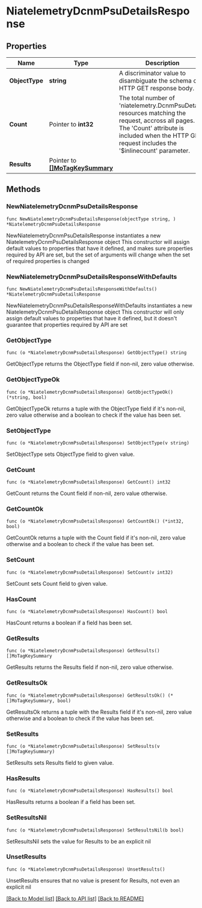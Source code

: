 # NiatelemetryDcnmPsuDetailsResponse

## Properties

Name | Type | Description | Notes
------------ | ------------- | ------------- | -------------
**ObjectType** | **string** | A discriminator value to disambiguate the schema of a HTTP GET response body. | 
**Count** | Pointer to **int32** | The total number of &#39;niatelemetry.DcnmPsuDetails&#39; resources matching the request, accross all pages. The &#39;Count&#39; attribute is included when the HTTP GET request includes the &#39;$inlinecount&#39; parameter. | [optional] 
**Results** | Pointer to [**[]MoTagKeySummary**](MoTagKeySummary.md) |  | [optional] 

## Methods

### NewNiatelemetryDcnmPsuDetailsResponse

`func NewNiatelemetryDcnmPsuDetailsResponse(objectType string, ) *NiatelemetryDcnmPsuDetailsResponse`

NewNiatelemetryDcnmPsuDetailsResponse instantiates a new NiatelemetryDcnmPsuDetailsResponse object
This constructor will assign default values to properties that have it defined,
and makes sure properties required by API are set, but the set of arguments
will change when the set of required properties is changed

### NewNiatelemetryDcnmPsuDetailsResponseWithDefaults

`func NewNiatelemetryDcnmPsuDetailsResponseWithDefaults() *NiatelemetryDcnmPsuDetailsResponse`

NewNiatelemetryDcnmPsuDetailsResponseWithDefaults instantiates a new NiatelemetryDcnmPsuDetailsResponse object
This constructor will only assign default values to properties that have it defined,
but it doesn't guarantee that properties required by API are set

### GetObjectType

`func (o *NiatelemetryDcnmPsuDetailsResponse) GetObjectType() string`

GetObjectType returns the ObjectType field if non-nil, zero value otherwise.

### GetObjectTypeOk

`func (o *NiatelemetryDcnmPsuDetailsResponse) GetObjectTypeOk() (*string, bool)`

GetObjectTypeOk returns a tuple with the ObjectType field if it's non-nil, zero value otherwise
and a boolean to check if the value has been set.

### SetObjectType

`func (o *NiatelemetryDcnmPsuDetailsResponse) SetObjectType(v string)`

SetObjectType sets ObjectType field to given value.


### GetCount

`func (o *NiatelemetryDcnmPsuDetailsResponse) GetCount() int32`

GetCount returns the Count field if non-nil, zero value otherwise.

### GetCountOk

`func (o *NiatelemetryDcnmPsuDetailsResponse) GetCountOk() (*int32, bool)`

GetCountOk returns a tuple with the Count field if it's non-nil, zero value otherwise
and a boolean to check if the value has been set.

### SetCount

`func (o *NiatelemetryDcnmPsuDetailsResponse) SetCount(v int32)`

SetCount sets Count field to given value.

### HasCount

`func (o *NiatelemetryDcnmPsuDetailsResponse) HasCount() bool`

HasCount returns a boolean if a field has been set.

### GetResults

`func (o *NiatelemetryDcnmPsuDetailsResponse) GetResults() []MoTagKeySummary`

GetResults returns the Results field if non-nil, zero value otherwise.

### GetResultsOk

`func (o *NiatelemetryDcnmPsuDetailsResponse) GetResultsOk() (*[]MoTagKeySummary, bool)`

GetResultsOk returns a tuple with the Results field if it's non-nil, zero value otherwise
and a boolean to check if the value has been set.

### SetResults

`func (o *NiatelemetryDcnmPsuDetailsResponse) SetResults(v []MoTagKeySummary)`

SetResults sets Results field to given value.

### HasResults

`func (o *NiatelemetryDcnmPsuDetailsResponse) HasResults() bool`

HasResults returns a boolean if a field has been set.

### SetResultsNil

`func (o *NiatelemetryDcnmPsuDetailsResponse) SetResultsNil(b bool)`

 SetResultsNil sets the value for Results to be an explicit nil

### UnsetResults
`func (o *NiatelemetryDcnmPsuDetailsResponse) UnsetResults()`

UnsetResults ensures that no value is present for Results, not even an explicit nil

[[Back to Model list]](../README.md#documentation-for-models) [[Back to API list]](../README.md#documentation-for-api-endpoints) [[Back to README]](../README.md)


